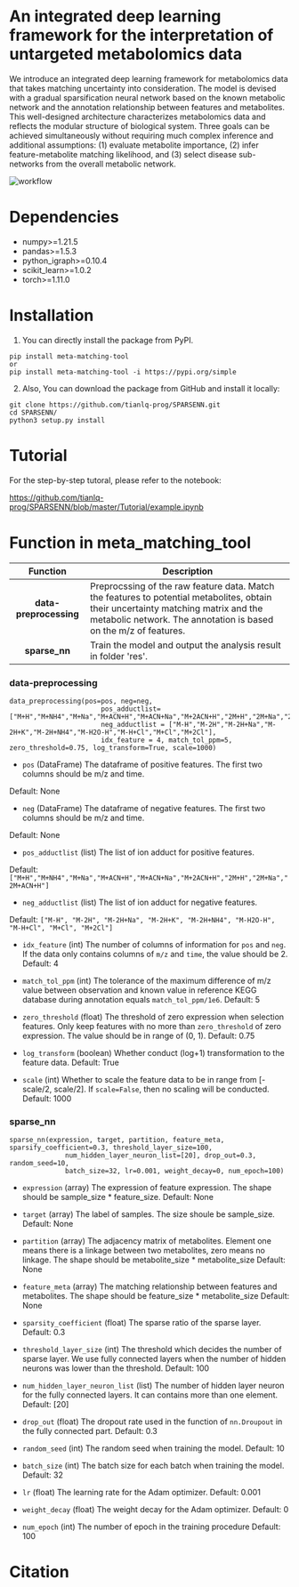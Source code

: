 # An integrated deep learning framework for the interpretation of untargeted metabolomics data
We introduce an integrated deep learning framework for metabolomics data that takes matching uncertainty into consideration. The model is devised with a gradual sparsification neural network based on the known metabolic network and the annotation relationship between features and metabolites. This well-designed architecture characterizes metabolomics data and reflects the modular structure of biological system. Three goals can be achieved simultaneously without requiring much complex inference and additional assumptions: (1) evaluate metabolite importance, (2) infer feature-metabolite matching likelihood, and (3) select disease sub-networks from the overall metabolic network. 

![workflow](https://github.com/tianlq-prog/SPARSENN/blob/master/docs/images/workflow.png)

# Dependencies
- numpy>=1.21.5
- pandas>=1.5.3
- python_igraph>=0.10.4
- scikit_learn>=1.0.2
- torch>=1.11.0

# Installation

1. You can directly install the package from PyPI.

```pythonscript
pip install meta-matching-tool  
or
pip install meta-matching-tool -i https://pypi.org/simple
```

2. Also, You can download the package from GitHub and install it locally:

```pythonscript
git clone https://github.com/tianlq-prog/SPARSENN.git
cd SPARSENN/
python3 setup.py install
```

# Tutorial 

For the step-by-step tutoral, please refer to the notebook:

https://github.com/tianlq-prog/SPARSENN/blob/master/Tutorial/example.ipynb

# Function in meta_matching_tool

|  **Function**  | **Description**                                                                                       |
| :--------------: | ----------------------------------------------------------------------------------------------------------- |
|  **data-preprocessing**  | Preprocssing of the raw feature data. Match the features to potential metabolites, obtain their uncertainty matching matrix and the metabolic network. The annotation is based on the m/z of features. |
| **sparse_nn** | Train the model and output the analysis result in folder 'res'.         |

### **data-preprocessing**

```pythonscript
data_preprocessing(pos=pos, neg=neg, 
                       pos_adductlist=["M+H","M+NH4","M+Na","M+ACN+H","M+ACN+Na","M+2ACN+H","2M+H","2M+Na","2M+ACN+H"], 
                       neg_adductlist = ["M-H","M-2H","M-2H+Na","M-2H+K","M-2H+NH4","M-H2O-H","M-H+Cl","M+Cl","M+2Cl"], 
                       idx_feature = 4, match_tol_ppm=5, zero_threshold=0.75, log_transform=True, scale=1000)
```
- `pos`
(DataFrame) The dataframe of positive features. The first two columns should be m/z and time.

Default: None

- `neg`
(DataFrame) The dataframe of negative features. The first two columns should be m/z and time.

Default: None

- `pos_adductlist`
(list) The list of ion adduct for positive features.

Default: `["M+H","M+NH4","M+Na","M+ACN+H","M+ACN+Na","M+2ACN+H","2M+H","2M+Na","2M+ACN+H"]`

- `neg_adductlist`
(list) The list of ion adduct for negative features.

Default: `["M-H", "M-2H", "M-2H+Na", "M-2H+K", "M-2H+NH4", "M-H2O-H", "M-H+Cl", "M+Cl", "M+2Cl"]`

- `idx_feature`
(int) The number of columns of information for `pos` and `neg`. If the data only contains columns of `m/z` and `time`, the value should be 2.
Default: 4

- `match_tol_ppm`
(int) The tolerance of the maximum difference of m/z value between observation and known value in reference KEGG database during annotation equals `match_tol_ppm/1e6`. 
Default: 5

- `zero_threshold`
(float) The threshold of zero expression when selection features. Only keep features with no more than `zero_threshold` of zero expression. The value should be in range of (0, 1).
Default: 0.75

- `log_transform`
(boolean) Whether conduct (log+1) transformation to the feature data.
Default: True

- `scale`
(int) Whether to scale the feature data to be in range from [-scale/2, scale/2]. If `scale=False`, then no scaling will be conducted.
Default: 1000

### **sparse_nn** 
```pythonscript
sparse_nn(expression, target, partition, feature_meta, sparsify_coefficient=0.3, threshold_layer_size=100, 
              num_hidden_layer_neuron_list=[20], drop_out=0.3, random_seed=10, 
              batch_size=32, lr=0.001, weight_decay=0, num_epoch=100)
```

- `expression`
(array) The expression of feature expression. The shape should be sample_size * feature_size.
Default: None

- `target`
(array) The label of samples. The size shoule be sample_size.
Default: None

- `partition`
(array) The adjacency matrix of metabolites. Element one means there is a linkage between two metabolites, zero means no linkage. The shape should be metabolite_size * metabolite_size
Default: None

- `feature_meta`
(array) The matching relationship between features and metabolites. The shape should be feature_size * metabolite_size
Default: None

- `sparsity_coefficient`
(float) The sparse ratio of the sparse layer. 
Default: 0.3

- `threshold_layer_size`
(int) The threshold which decides the number of sparse layer. We use fully connected layers when the number of hidden neurons was lower than the threshold.
Default: 100

- `num_hidden_layer_neuron_list`
(list) The number of hidden layer neuron for the fully connected layers. It can contains more than one element.
Default: [20]

- `drop_out`
(float) The dropout rate used in the function of `nn.Droupout` in the fully connected part.
Default: 0.3

- `random_seed`
(int) The random seed when training the model.
Default: 10

- `batch_size`
(int) The batch size for each batch when training the model. 
Default: 32

- `lr`
(float) The learning rate for the Adam optimizer.
Default: 0.001

- `weight_decay`
(float) The weight decay for the Adam optimizer.
Default: 0

- `num_epoch`
(int) The number of epoch in the training procedure
Default: 100


# Citation

